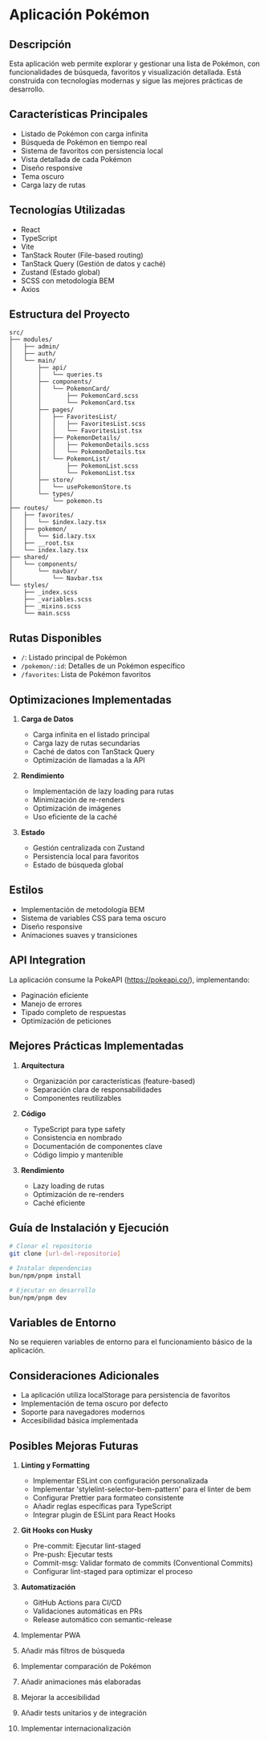 # Aplicación Pokémon

## Descripción

Esta aplicación web permite explorar y gestionar una lista de Pokémon, con funcionalidades de búsqueda, favoritos y visualización detallada. Está construida con tecnologías modernas y sigue las mejores prácticas de desarrollo.

## Características Principales

- Listado de Pokémon con carga infinita
- Búsqueda de Pokémon en tiempo real
- Sistema de favoritos con persistencia local
- Vista detallada de cada Pokémon
- Diseño responsive
- Tema oscuro
- Carga lazy de rutas

## Tecnologías Utilizadas

- React
- TypeScript
- Vite
- TanStack Router (File-based routing)
- TanStack Query (Gestión de datos y caché)
- Zustand (Estado global)
- SCSS con metodología BEM
- Axios

## Estructura del Proyecto

```
src/
├── modules/
│   ├── admin/
│   ├── auth/
│   └── main/
│       ├── api/
│       │   └── queries.ts
│       ├── components/
│       │   └── PokemonCard/
│       │       ├── PokemonCard.scss
│       │       └── PokemonCard.tsx
│       ├── pages/
│       │   ├── FavoritesList/
│       │   │   ├── FavoritesList.scss
│       │   │   └── FavoritesList.tsx
│       │   ├── PokemonDetails/
│       │   │   ├── PokemonDetails.scss
│       │   │   └── PokemonDetails.tsx
│       │   └── PokemonList/
│       │       ├── PokemonList.scss
│       │       └── PokemonList.tsx
│       ├── store/
│       │   └── usePokemonStore.ts
│       └── types/
│           └── pokemon.ts
├── routes/
│   ├── favorites/
│   │   └── $index.lazy.tsx
│   ├── pokemon/
│   │   └── $id.lazy.tsx
│   ├── __root.tsx
│   └── index.lazy.tsx
├── shared/
│   └── components/
│       └── navbar/
│           └── Navbar.tsx
└── styles/
    ├── _index.scss
    ├── _variables.scss
    ├── _mixins.scss
    └── main.scss
```

## Rutas Disponibles

- `/`: Listado principal de Pokémon
- `/pokemon/:id`: Detalles de un Pokémon específico
- `/favorites`: Lista de Pokémon favoritos

## Optimizaciones Implementadas

1. **Carga de Datos**

   - Carga infinita en el listado principal
   - Carga lazy de rutas secundarias
   - Caché de datos con TanStack Query
   - Optimización de llamadas a la API

2. **Rendimiento**

   - Implementación de lazy loading para rutas
   - Minimización de re-renders
   - Optimización de imágenes
   - Uso eficiente de la caché

3. **Estado**

   - Gestión centralizada con Zustand
   - Persistencia local para favoritos
   - Estado de búsqueda global

## Estilos

- Implementación de metodología BEM
- Sistema de variables CSS para tema oscuro
- Diseño responsive
- Animaciones suaves y transiciones

## API Integration

La aplicación consume la PokeAPI (https://pokeapi.co/), implementando:

- Paginación eficiente
- Manejo de errores
- Tipado completo de respuestas
- Optimización de peticiones

## Mejores Prácticas Implementadas

1. **Arquitectura**

   - Organización por características (feature-based)
   - Separación clara de responsabilidades
   - Componentes reutilizables

2. **Código**

   - TypeScript para type safety
   - Consistencia en nombrado
   - Documentación de componentes clave
   - Código limpio y mantenible

3. **Rendimiento**

   - Lazy loading de rutas
   - Optimización de re-renders
   - Caché eficiente

## Guía de Instalación y Ejecución

```bash
# Clonar el repositorio
git clone [url-del-repositorio]

# Instalar dependencias
bun/npm/pnpm install

# Ejecutar en desarrollo
bun/npm/pnpm dev
```

## Variables de Entorno

No se requieren variables de entorno para el funcionamiento básico de la aplicación.

## Consideraciones Adicionales

- La aplicación utiliza localStorage para persistencia de favoritos
- Implementación de tema oscuro por defecto
- Soporte para navegadores modernos
- Accesibilidad básica implementada

## Posibles Mejoras Futuras

1. **Linting y Formatting**

   - Implementar ESLint con configuración personalizada
   - Implementar 'stylelint-selector-bem-pattern' para el linter de bem
   - Configurar Prettier para formateo consistente
   - Añadir reglas específicas para TypeScript
   - Integrar plugin de ESLint para React Hooks

2. **Git Hooks con Husky**

   - Pre-commit: Ejecutar lint-staged
   - Pre-push: Ejecutar tests
   - Commit-msg: Validar formato de commits (Conventional Commits)
   - Configurar lint-staged para optimizar el proceso

3. **Automatización**

   - GitHub Actions para CI/CD
   - Validaciones automáticas en PRs
   - Release automático con semantic-release

4. Implementar PWA
5. Añadir más filtros de búsqueda
6. Implementar comparación de Pokémon
7. Añadir animaciones más elaboradas
8. Mejorar la accesibilidad
9. Añadir tests unitarios y de integración
10. Implementar internacionalización
